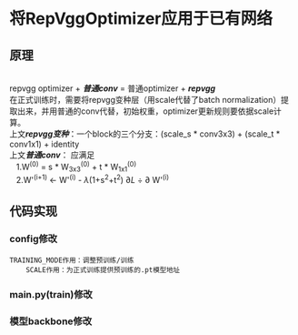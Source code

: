 # 将RepVggOptimizer应用于已有网络
## 原理
<br>repvgg optimizer + ***普通conv*** = 普通optimizer +  ***repvgg***  
在正式训练时，需要将repvgg变种层（用scale代替了batch normalization）提取出来，并用普通的conv代替，初始权重，optimizer更新规则要依据scale计算。
<br>上文***repvgg变种***：一个block的三个分支：(scale_s * conv3x3) + (scale_t * conv1x1) + identity
<br>上文***普通conv***： 应满足
<br>   &nbsp;&nbsp;  1.W<sup>(0)</sup> = s * W<sub>3x3</sub><sup>(0)</sup> + t * W<sub>1x1</sub><sup>(0)</sup>
<br>   &nbsp;&nbsp;  2.W'<sup>(i+1)</sup> $\leftarrow$ W'<sup>(i)</sup> - $\lambda$(1+s<sup>2</sup>+t<sup>2</sup>) $\partial L$ $\div$ $\partial$ W'<sup>(i)</sup>
## 代码实现
### config修改
    TRAINING_MODE作用：调整预训练/训练
		SCALE作用：为正式训练提供预训练的.pt模型地址
### main.py(train)修改
### 模型backbone修改
